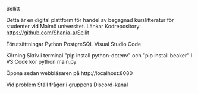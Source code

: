Sellitt

Detta är en digital plattform för handel av begagnad kurslitteratur för studenter vid Malmö universitet.
Länkar
Kodrepository: https://github.com/Shania-a/Sellit 

Förutsättningar
Python
PostgreSQL 
Visual Studio Code

Körning
Skriv i terminal "pip install python-dotenv" och "pip install beaker"
I VS Code kör
python main.py

Öppna sedan webbläsaren på http://localhost:8080

Vid problem
Ställ frågor i gruppens Discord-kanal


